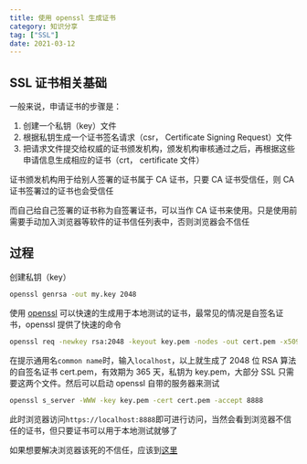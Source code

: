 ```yaml
---
title: 使用 openssl 生成证书
category: 知识分享
tag: ["SSL"]
date: 2021-03-12
---
```


## SSL 证书相关基础

一般来说，申请证书的步骤是：

1. 创建一个私钥（key）文件
2. 根据私钥生成一个证书签名请求（csr， Certificate Signing Request）文件
3. 把请求文件提交给权威的证书颁发机构，颁发机构审核通过之后，再根据这些申请信息生成相应的证书（crt， certificate 文件）

证书颁发机构用于给别人签署的证书属于 CA 证书，只要 CA 证书受信任，则 CA 证书签署过的证书也会受信任

而自己给自己签署的证书称为自签署证书，可以当作 CA 证书来使用。只是使用前需要手动加入浏览器等软件的证书信任列表中，否则浏览器会不信任

## 过程

创建私钥（key）

```sh
openssl genrsa -out my.key 2048
```

使用 [openssl](https://www.openssl.org/) 可以快速的生成用于本地测试的证书，最常见的情况是自签名证书，openssl 提供了快速的命令

```sh
openssl req -newkey rsa:2048 -keyout key.pem -nodes -out cert.pem -x509 -days 365
```

在提示通用名`common name`时，输入`localhost`，以上就生成了 2048 位 RSA 算法的自签名证书 cert.pem，有效期为 365 天，私钥为 key.pem，大部分 SSL 只需要这两个文件。然后可以启动 openssl 自带的服务器来测试

```sh
openssl s_server -WWW -key key.pem -cert cert.pem -accept 8888
```

此时浏览器访问`https://localhost:8888`即可进行访问，当然会看到浏览器不信任的证书，但只要证书可以用于本地测试就够了

如果想要解决浏览器该死的不信任，应该到[这里](https://gist.github.com/soarez/9688998)
